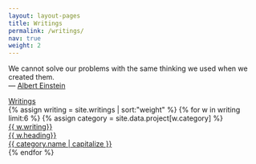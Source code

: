 ```yaml
---
layout: layout-pages
title: Writings
permalink: /writings/
nav: true
weight: 2
---
```


<!-- quote -->
<div class="grid">
<div class="page-balloon">
	<div class="page-balloon__quote">
		<p>We cannot solve our problems with the same thinking we used when we created them. <br>— <a href="https://www.brainyquote.com/search_results.html?q=einstein" target="_blank">Albert Einstein</a></p>
	</div>
</div>
</div>

<!-- tussenkop -->
<div class="tussenkop grijs-40">
	<a href="{{ site.baseurl }}/projects/">Writings</a>
</div>

<!-- writings -->
<div class="page-box work-grid">
{% assign writing = site.writings | sort:"weight" %}
{% for w in writing limit:6 %}
{% assign category = site.data.project[w.category] %}
<div class="page-badge work-grid-item">
	<a href="{{ w.url | prepend: site.baseurl }}" class="grijs-50">
		<div class="badge-writings bg-writing-{{ category.color }}">
			<div class="badge-writings__sub {{ category.color }}">
				{{ w.writing}}
			</div>
			<div class="badge-writings__kop">
					{{ w.heading}}
			</div>
			<div class="badge-writings__category {{ category.color }}">
				{{ category.name | capitalize }}
			</div>
		</div>
	</a>
</div>
{% endfor %}
</div>
